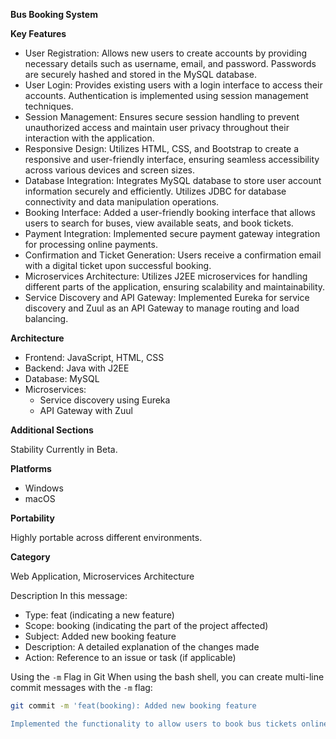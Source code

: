 
**Bus Booking System**


**Key Features**

- User Registration: Allows new users to create accounts by providing necessary details such as username, email, and password. Passwords are securely hashed and stored in the MySQL database.
- User Login: Provides existing users with a login interface to access their accounts. Authentication is implemented using session management techniques.
- Session Management: Ensures secure session handling to prevent unauthorized access and maintain user privacy throughout their interaction with the application.
- Responsive Design: Utilizes HTML, CSS, and Bootstrap to create a responsive and user-friendly interface, ensuring seamless accessibility across various devices and screen sizes.
- Database Integration: Integrates MySQL database to store user account information securely and efficiently. Utilizes JDBC for database connectivity and data manipulation operations.
- Booking Interface: Added a user-friendly booking interface that allows users to search for buses, view available seats, and book tickets.
- Payment Integration: Implemented secure payment gateway integration for processing online payments.
- Confirmation and Ticket Generation: Users receive a confirmation email with a digital ticket upon successful booking.
- Microservices Architecture: Utilizes J2EE microservices for handling different parts of the application, ensuring scalability and maintainability.
- Service Discovery and API Gateway: Implemented Eureka for service discovery and Zuul as an API Gateway to manage routing and load balancing.
  
**Architecture**
- Frontend: JavaScript, HTML, CSS
- Backend: Java with J2EE
- Database: MySQL
- Microservices: 
  - Service discovery using Eureka
  - API Gateway with Zuul

**Additional Sections**

 Stability
Currently in Beta.

 **Platforms**
 
- Windows
- macOS

**Portability**

Highly portable across different environments.

 **Category**
 
Web Application, Microservices Architecture


Description
In this message:
- Type: feat (indicating a new feature)
- Scope: booking (indicating the part of the project affected)
- Subject: Added new booking feature
- Description: A detailed explanation of the changes made
- Action: Reference to an issue or task (if applicable)

 Using the `-m` Flag in Git
When using the bash shell, you can create multi-line commit messages with the `-m` flag:
```bash
git commit -m 'feat(booking): Added new booking feature

Implemented the functionality to allow users to book bus tickets online. 


